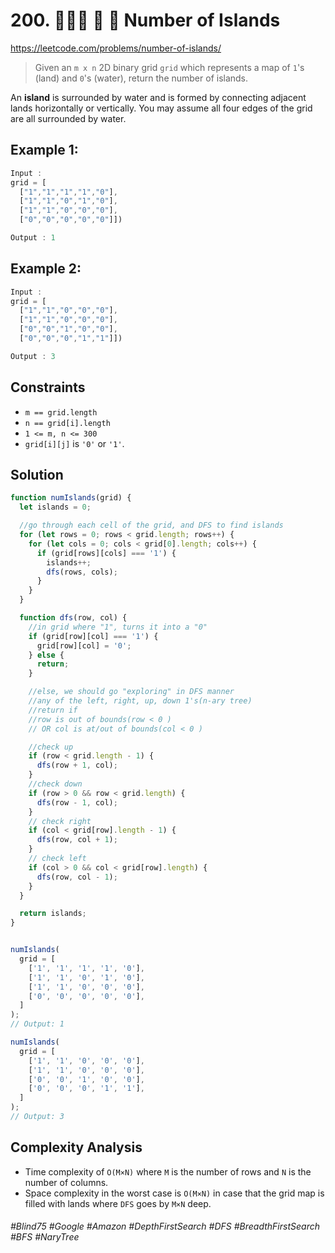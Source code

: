 # 200. 👩🏽‍🦯 🔎 🌴 Number of Islands
https://leetcode.com/problems/number-of-islands/

> Given an `m x n` 2D binary grid `grid` which represents a map of `1`'s (land) and `0`'s (water), return the number of islands.

An <b>island</b> is surrounded by water and is formed by connecting adjacent lands horizontally or vertically. You may assume all four edges of the grid are all surrounded by water.

## Example 1:
````js
Input :
grid = [
  ["1","1","1","1","0"],
  ["1","1","0","1","0"],
  ["1","1","0","0","0"],
  ["0","0","0","0","0"]])

Output : 1
````
## Example 2:
````js
Input :
grid = [
  ["1","1","0","0","0"],
  ["1","1","0","0","0"],
  ["0","0","1","0","0"],
  ["0","0","0","1","1"]])

Output : 3
````

## Constraints

- `m == grid.length`
- `n == grid[i].length`
- `1 <= m, n <= 300`
- `grid[i][j]` is `'0'` or `'1'`.

## Solution
````js
function numIslands(grid) {
  let islands = 0;

  //go through each cell of the grid, and DFS to find islands
  for (let rows = 0; rows < grid.length; rows++) {
    for (let cols = 0; cols < grid[0].length; cols++) {
      if (grid[rows][cols] === '1') {
        islands++;
        dfs(rows, cols);
      }
    }
  }

  function dfs(row, col) {
    //in grid where "1", turns it into a "0"
    if (grid[row][col] === '1') {
      grid[row][col] = '0';
    } else {
      return;
    }

    //else, we should go "exploring" in DFS manner
    //any of the left, right, up, down 1's(n-ary tree)
    //return if
    //row is out of bounds(row < 0 )
    // OR col is at/out of bounds(col < 0 )

    //check up
    if (row < grid.length - 1) {
      dfs(row + 1, col);
    }
    //check down
    if (row > 0 && row < grid.length) {
      dfs(row - 1, col);
    }
    // check right
    if (col < grid[row].length - 1) {
      dfs(row, col + 1);
    }
    // check left
    if (col > 0 && col < grid[row].length) {
      dfs(row, col - 1);
    }
  }

  return islands;
}


numIslands(
  grid = [
    ['1', '1', '1', '1', '0'],
    ['1', '1', '0', '1', '0'],
    ['1', '1', '0', '0', '0'],
    ['0', '0', '0', '0', '0'],
  ]
);
// Output: 1

numIslands(
  grid = [
    ['1', '1', '0', '0', '0'],
    ['1', '1', '0', '0', '0'],
    ['0', '0', '1', '0', '0'],
    ['0', '0', '0', '1', '1'],
  ]
);
// Output: 3

````


## Complexity Analysis
- Time complexity of `O(M×N)` where `M` is the number of rows and `N` is the number of columns.
- Space complexity in the worst case is `O(M×N)` in case that the grid map is filled with lands where `DFS` goes by `M×N` deep.

###### #Blind75 #Google #Amazon #DepthFirstSearch #DFS #BreadthFirstSearch #BFS #NaryTree
